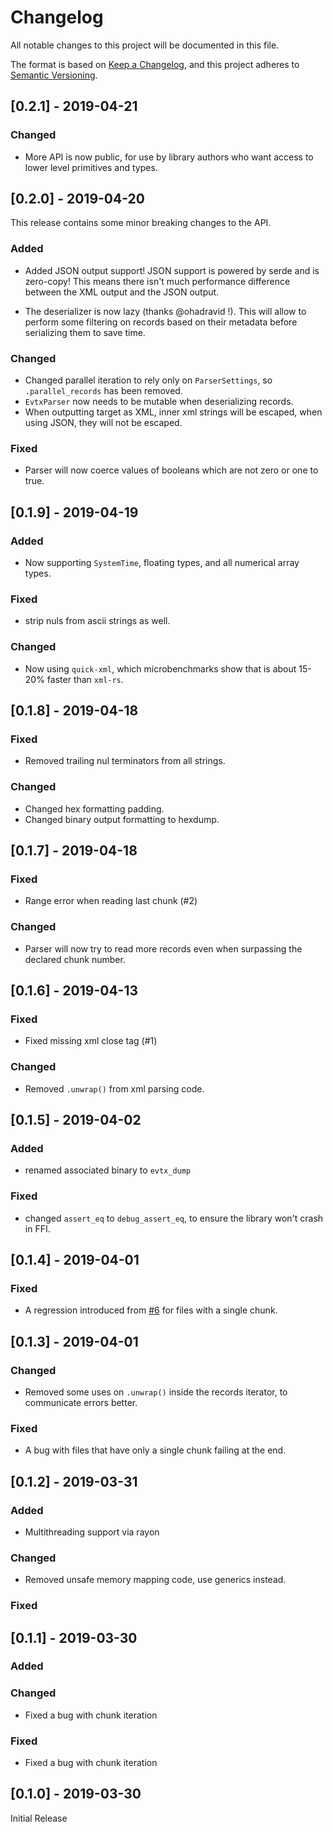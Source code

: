 # Changelog
All notable changes to this project will be documented in this file.

The format is based on [Keep a Changelog](https://keepachangelog.com/en/1.0.0/),
and this project adheres to [Semantic Versioning](https://semver.org/spec/v2.0.0.html).

## [0.2.1] - 2019-04-21

### Changed
- More API is now public, for use by library authors who want access to lower level primitives and types.

## [0.2.0] - 2019-04-20

This release contains some minor breaking changes to the API.

### Added
- Added JSON output support!
  JSON support is powered by serde and is zero-copy! 
  This means there isn't much performance difference between the XML output and the JSON output.

- The deserializer is now lazy (thanks @ohadravid !).
  This will allow to perform some filtering on records based on their metadata before serializing them to save time. 

### Changed
- Changed parallel iteration to rely only on `ParserSettings`, so `.parallel_records` has been removed.
- `EvtxParser` now needs to be mutable when deserializing records.
- When outputting target as XML, inner xml strings will be escaped, when using JSON, they will not be escaped. 

### Fixed
- Parser will now coerce values of booleans which are not zero or one to true.  

## [0.1.9] - 2019-04-19

### Added
- Now supporting `SystemTime`, floating types, and all numerical array types.

### Fixed
- strip nuls from ascii strings as well.  

### Changed
- Now using `quick-xml`, which microbenchmarks show that is about 15-20% faster than `xml-rs`. 

## [0.1.8] - 2019-04-18

### Fixed
- Removed trailing nul terminators from all strings.  

### Changed
- Changed hex formatting padding.
- Changed binary output formatting to hexdump. 

## [0.1.7] - 2019-04-18

### Fixed
- Range error when reading last chunk (#2) 

### Changed
- Parser will now try to read more records even when surpassing the declared chunk number.


## [0.1.6] - 2019-04-13

### Fixed
- Fixed missing xml close tag (#1) 

### Changed
- Removed `.unwrap()` from xml parsing code.

## [0.1.5] - 2019-04-02

### Added
- renamed associated binary to `evtx_dump`

### Fixed
- changed `assert_eq` to `debug_assert_eq`, to ensure the library won't crash in FFI.

## [0.1.4] - 2019-04-01

### Fixed
- A regression introduced from [#6](https://github.com/omerbenamram/evtx/pull/6) for files with a single chunk.

## [0.1.3] - 2019-04-01

### Changed
- Removed some uses on `.unwrap()` inside the records iterator, to communicate errors better.

### Fixed
- A bug with files that have only a single chunk failing at the end.

## [0.1.2] - 2019-03-31

### Added
- Multithreading support via rayon
### Changed
- Removed unsafe memory mapping code, use generics instead.
### Fixed


## [0.1.1] - 2019-03-30

### Added

### Changed
- Fixed a bug with chunk iteration

### Fixed
- Fixed a bug with chunk iteration

## [0.1.0] - 2019-03-30
Initial Release






